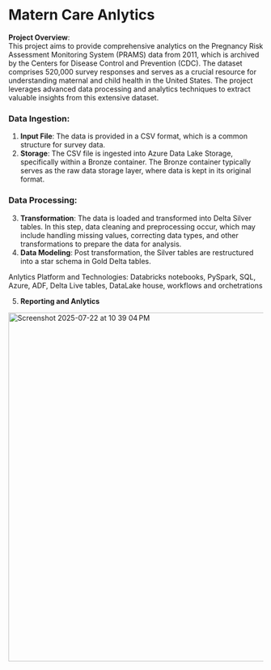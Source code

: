 # Matern Care Anlytics 
**Project Overview**:  
This project aims to provide comprehensive analytics on the Pregnancy Risk Assessment Monitoring System (PRAMS) data from 2011, which is archived by the Centers for Disease Control and Prevention (CDC). The dataset comprises 520,000 survey responses and serves as a crucial resource for understanding maternal and child health in the United States. The project leverages advanced data processing and analytics techniques to extract valuable insights from this extensive dataset.

### Data Ingestion:
1. **Input File**: The data is provided in a CSV format, which is a common structure for survey data.
2. **Storage**: The CSV file is ingested into Azure Data Lake Storage, specifically within a Bronze container. The Bronze container typically serves as the raw data storage layer, where data is kept in its original format.

### Data Processing:
3. **Transformation**: The data is loaded and transformed into Delta Silver tables. In this step, data cleaning and preprocessing occur, which may include handling missing values, correcting data types, and other transformations to prepare the data for analysis.
4. **Data Modeling**: Post transformation, the Silver tables are restructured into a star schema in Gold Delta tables.

Anlytics Platform and Technologies: Databricks notebooks, PySpark, SQL, Azure, ADF, Delta Live tables, DataLake house, workflows and orchetrations

5.  **Reporting and Anlytics**
<img width="1156" height="689" alt="Screenshot 2025-07-22 at 10 39 04 PM" src="https://github.com/user-attachments/assets/84c6cb56-b286-409f-afc2-7ad07233fc29" />
